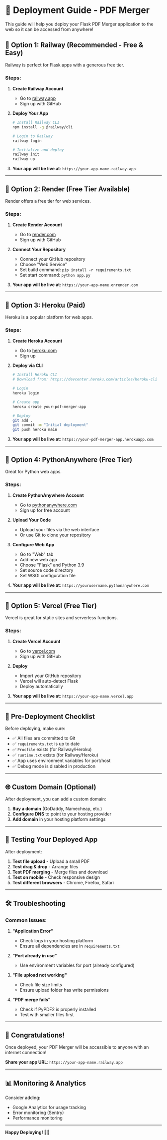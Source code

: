 # 🚀 Deployment Guide - PDF Merger

This guide will help you deploy your Flask PDF Merger application to the web so it can be accessed from anywhere!

## 🌟 **Option 1: Railway (Recommended - Free & Easy)**

Railway is perfect for Flask apps with a generous free tier.

### Steps:

1. **Create Railway Account**
   - Go to [railway.app](https://railway.app)
   - Sign up with GitHub

2. **Deploy Your App**
   ```bash
   # Install Railway CLI
   npm install -g @railway/cli
   
   # Login to Railway
   railway login
   
   # Initialize and deploy
   railway init
   railway up
   ```

3. **Your app will be live at**: `https://your-app-name.railway.app`

---

## 🌟 **Option 2: Render (Free Tier Available)**

Render offers a free tier for web services.

### Steps:

1. **Create Render Account**
   - Go to [render.com](https://render.com)
   - Sign up with GitHub

2. **Connect Your Repository**
   - Connect your GitHub repository
   - Choose "Web Service"
   - Set build command: `pip install -r requirements.txt`
   - Set start command: `python app.py`

3. **Your app will be live at**: `https://your-app-name.onrender.com`

---

## 🌟 **Option 3: Heroku (Paid)**

Heroku is a popular platform for web apps.

### Steps:

1. **Create Heroku Account**
   - Go to [heroku.com](https://heroku.com)
   - Sign up

2. **Deploy via CLI**
   ```bash
   # Install Heroku CLI
   # Download from: https://devcenter.heroku.com/articles/heroku-cli
   
   # Login
   heroku login
   
   # Create app
   heroku create your-pdf-merger-app
   
   # Deploy
   git add .
   git commit -m "Initial deployment"
   git push heroku main
   ```

3. **Your app will be live at**: `https://your-pdf-merger-app.herokuapp.com`

---

## 🌟 **Option 4: PythonAnywhere (Free Tier)**

Great for Python web apps.

### Steps:

1. **Create PythonAnywhere Account**
   - Go to [pythonanywhere.com](https://pythonanywhere.com)
   - Sign up for free account

2. **Upload Your Code**
   - Upload your files via the web interface
   - Or use Git to clone your repository

3. **Configure Web App**
   - Go to "Web" tab
   - Add new web app
   - Choose "Flask" and Python 3.9
   - Set source code directory
   - Set WSGI configuration file

4. **Your app will be live at**: `https://yourusername.pythonanywhere.com`

---

## 🌟 **Option 5: Vercel (Free Tier)**

Vercel is great for static sites and serverless functions.

### Steps:

1. **Create Vercel Account**
   - Go to [vercel.com](https://vercel.com)
   - Sign up with GitHub

2. **Deploy**
   - Import your GitHub repository
   - Vercel will auto-detect Flask
   - Deploy automatically

3. **Your app will be live at**: `https://your-app-name.vercel.app`

---

## 🔧 **Pre-Deployment Checklist**

Before deploying, make sure:

- ✅ All files are committed to Git
- ✅ `requirements.txt` is up to date
- ✅ `Procfile` exists (for Railway/Heroku)
- ✅ `runtime.txt` exists (for Railway/Heroku)
- ✅ App uses environment variables for port/host
- ✅ Debug mode is disabled in production

---

## 🌐 **Custom Domain (Optional)**

After deployment, you can add a custom domain:

1. **Buy a domain** (GoDaddy, Namecheap, etc.)
2. **Configure DNS** to point to your hosting provider
3. **Add domain** in your hosting platform settings

---

## 📱 **Testing Your Deployed App**

After deployment:

1. **Test file upload** - Upload a small PDF
2. **Test drag & drop** - Arrange files
3. **Test PDF merging** - Merge files and download
4. **Test on mobile** - Check responsive design
5. **Test different browsers** - Chrome, Firefox, Safari

---

## 🛠 **Troubleshooting**

### Common Issues:

1. **"Application Error"**
   - Check logs in your hosting platform
   - Ensure all dependencies are in `requirements.txt`

2. **"Port already in use"**
   - Use environment variables for port (already configured)

3. **"File upload not working"**
   - Check file size limits
   - Ensure upload folder has write permissions

4. **"PDF merge fails"**
   - Check if PyPDF2 is properly installed
   - Test with smaller files first

---

## 🎉 **Congratulations!**

Once deployed, your PDF Merger will be accessible to anyone with an internet connection!

**Share your app URL**: `https://your-app-name.railway.app`

---

## 📊 **Monitoring & Analytics**

Consider adding:
- Google Analytics for usage tracking
- Error monitoring (Sentry)
- Performance monitoring

---

**Happy Deploying! 🚀✨** 